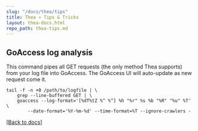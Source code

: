 ```yaml
---
slug: "/docs/thea/tips"
title: Thea » Tips & Tricks
layout: thea-docs.html
repo_path: thea-tips.md
---
```


## GoAccess log analysis

This command pipes all GET requests (the only method Thea supports) from your log file into GoAccess. The GoAccess UI will auto-update as new request come it.

```shell
tail -f -n +0 /path/to/logfile | \
    grep --line-buffered GET | \
    goaccess --log-format='[%dT%tZ %^ %^] %h "%r" %s %b "%R" "%u" %T' \
        --date-format='%Y-%m-%d' --time-format=%T --ignore-crawlers -
```

[[Back to docs](/docs/thea)]

